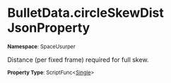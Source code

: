 # BulletData.circleSkewDist JsonProperty

<small>**Namespace**: SpaceUsurper</small>

Distance (per fixed frame) required for full skew.

<small>**Property Type**: ScriptFunc&lt;[Single](https://docs.microsoft.com/en-us/dotnet/api/system.single?view=netframework-4.5)&gt;</small>

